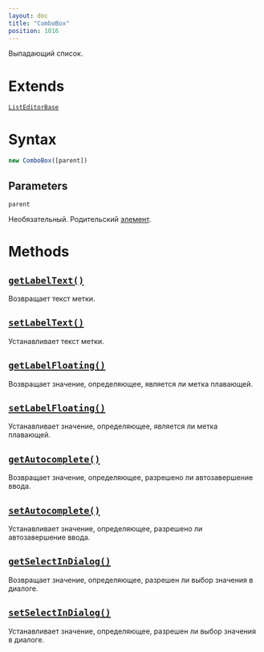 ```yaml
---
layout: doc
title: "ComboBox"
position: 1016
---
```


Выпадающий список.

# Extends

[`ListEditorBase`](../ListEditorBase/)

# Syntax

```js
new ComboBox([parent])
```

## Parameters

`parent`

Необязательный. Родительский [элемент](../../KeyConcepts/Element/).

# Methods

## [`getLabelText()`](ComboBox.getLabelText/)

Возвращает текст метки.

## [`setLabelText()`](ComboBox.setLabelText/)

Устанавливает текст метки.

## [`getLabelFloating()`](ComboBox.getLabelFloating/)

Возвращает значение, определяющее, является ли метка плавающей.

## [`setLabelFloating()`](ComboBox.setLabelFloating/)

Устанавливает значение, определяющее, является ли метка плавающей.

## [`getAutocomplete()`](ComboBox.getAutocomplete/)

Возвращает значение, определяющее, разрешено ли автозавершение ввода.

## [`setAutocomplete()`](ComboBox.setAutocomplete/)

Устанавливает значение, определяющее, разрешено ли автозавершение ввода.

## [`getSelectInDialog()`](ComboBox.getSelectInDialog/)

Возвращает значение, определяющее, разрешен ли выбор значения в диалоге.

## [`setSelectInDialog()`](ComboBox.setSelectInDialog/)

Устанавливает значение, определяющее, разрешен ли выбор значения в диалоге.
